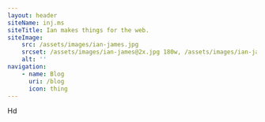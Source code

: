 ```yaml
---
layout: header
siteName: inj.ms
siteTitle: Ian makes things for the web.
siteImage:
    src: /assets/images/ian-james.jpg
    srcset: /assets/images/ian-james@2x.jpg 180w, /assets/images/ian-james@3x.jpg 270w
    alt: ''
navigation:
    - name: Blog
      uri: /blog
      icon: thing
---
```


Hd